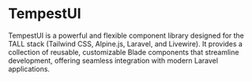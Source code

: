 # TempestUI
TempestUI is a powerful and flexible component library designed for the TALL stack (Tailwind CSS, Alpine.js, Laravel, and Livewire). It provides a collection of reusable, customizable Blade components that streamline development, offering seamless integration with modern Laravel applications.
